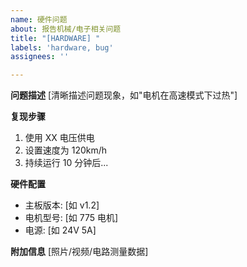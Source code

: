 ```yaml
---
name: 硬件问题
about: 报告机械/电子相关问题
title: "[HARDWARE] "
labels: 'hardware, bug'
assignees: ''

---
```


**问题描述**
[清晰描述问题现象，如"电机在高速模式下过热"]

**复现步骤**
1. 使用 XX 电压供电
2. 设置速度为 120km/h
3. 持续运行 10 分钟后...

**硬件配置**
- 主板版本: [如 v1.2]
- 电机型号: [如 775 电机]
- 电源: [如 24V 5A]

**附加信息**
[照片/视频/电路测量数据]

